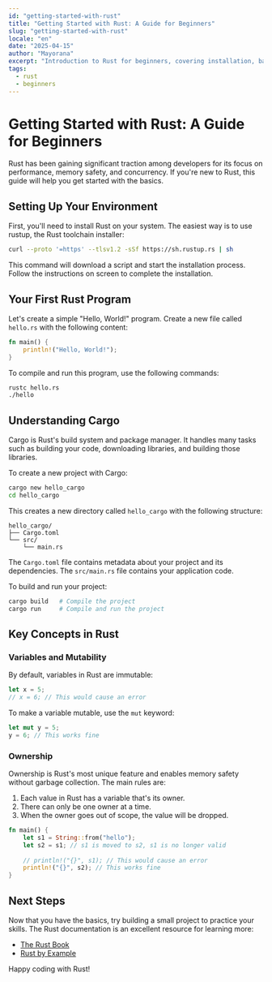 ```yaml
---
id: "getting-started-with-rust"
title: "Getting Started with Rust: A Guide for Beginners"
slug: "getting-started-with-rust"
locale: "en"
date: "2025-04-15"
author: "Mayorana"
excerpt: "Introduction to Rust for beginners, covering installation, basic syntax, and your first project."
tags:
  - rust
  - beginners
---
```


# Getting Started with Rust: A Guide for Beginners

Rust has been gaining significant traction among developers for its focus on performance, memory safety, and concurrency. If you're new to Rust, this guide will help you get started with the basics.

## Setting Up Your Environment

First, you'll need to install Rust on your system. The easiest way is to use rustup, the Rust toolchain installer:

```bash
curl --proto '=https' --tlsv1.2 -sSf https://sh.rustup.rs | sh
```

This command will download a script and start the installation process. Follow the instructions on screen to complete the installation.

## Your First Rust Program

Let's create a simple "Hello, World!" program. Create a new file called `hello.rs` with the following content:

```rust
fn main() {
    println!("Hello, World!");
}
```

To compile and run this program, use the following commands:

```bash
rustc hello.rs
./hello
```

## Understanding Cargo

Cargo is Rust's build system and package manager. It handles many tasks such as building your code, downloading libraries, and building those libraries.

To create a new project with Cargo:

```bash
cargo new hello_cargo
cd hello_cargo
```

This creates a new directory called `hello_cargo` with the following structure:

```
hello_cargo/
├── Cargo.toml
└── src/
    └── main.rs
```

The `Cargo.toml` file contains metadata about your project and its dependencies. The `src/main.rs` file contains your application code.

To build and run your project:

```bash
cargo build   # Compile the project
cargo run     # Compile and run the project
```

## Key Concepts in Rust

### Variables and Mutability

By default, variables in Rust are immutable:

```rust
let x = 5;
// x = 6; // This would cause an error
```

To make a variable mutable, use the `mut` keyword:

```rust
let mut y = 5;
y = 6; // This works fine
```

### Ownership

Ownership is Rust's most unique feature and enables memory safety without garbage collection. The main rules are:

1. Each value in Rust has a variable that's its owner.
2. There can only be one owner at a time.
3. When the owner goes out of scope, the value will be dropped.

```rust
fn main() {
    let s1 = String::from("hello");
    let s2 = s1; // s1 is moved to s2, s1 is no longer valid
    
    // println!("{}", s1); // This would cause an error
    println!("{}", s2); // This works fine
}
```

## Next Steps

Now that you have the basics, try building a small project to practice your skills. The Rust documentation is an excellent resource for learning more:

- [The Rust Book](https://doc.rust-lang.org/book/)
- [Rust by Example](https://doc.rust-lang.org/rust-by-example/)

Happy coding with Rust!
